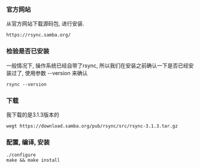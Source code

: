 ### 官方网站
从官方网站下载源码包, 进行安装.
```
https://rsync.samba.org/
```

### 检验是否已安装
一般情况下, 操作系统已经自带了rsync, 所以我们在安装之前确认一下是否已经安装过了, 使用参数 --version 来确认
```
rsync --version
```

### 下载
我下载的是3.1.3版本的
```
wegt https://download.samba.org/pub/rsync/src/rsync-3.1.3.tar.gz
```

### 配置, 编译, 安装
```
./configure
make && make install
```